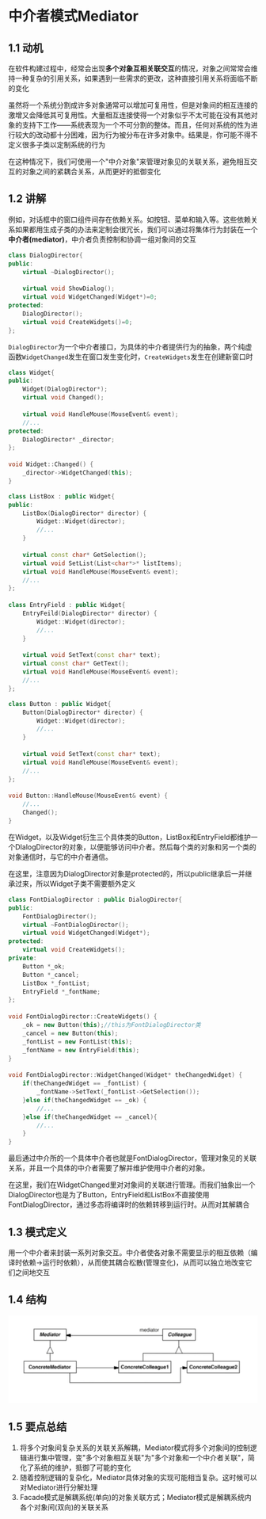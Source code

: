 # 中介者模式Mediator

## 1.1 动机

在软件构建过程中，经常会出现**多个对象互相关联交互**的情况，对象之间常常会维持一种复杂的引用关系，如果遇到一些需求的更改，这种直接引用关系将面临不断的变化

虽然将一个系统分割成许多对象通常可以增加可复用性，但是对象间的相互连接的激增又会降低其可复用性。大量相互连接使得一个对象似乎不太可能在没有其他对象的支持下工作——系统表现为一个不可分割的整体。而且，任何对系统的性为进行较大的改动都十分困难，因为行为被分布在许多对象中。结果是，你可能不得不定义很多子类以定制系统的行为

在这种情况下，我们可使用一个"中介对象"来管理对象见的关联关系，避免相互交互的对象之间的紧耦合关系，从而更好的抵御变化

## 1.2 讲解

例如，对话框中的窗口组件间存在依赖关系。如按钮、菜单和输入等。这些依赖关系如果都用生成子类的办法来定制会很冗长，我们可以通过将集体行为封装在一个**中介者(mediator)**，中介者负责控制和协调一组对象间的交互

```c++
class DialogDirector{
public:
    virtual ~DialogDirector();
    
    virtual void ShowDialog();
    virtual void WidgetChanged(Widget*)=0;
protected:
    DialogDirector();
    virtual void CreateWidgets()=0;
};
```

`DialogDirector`为一个中介者接口，为具体的中介者提供行为的抽象，两个纯虚函数`WidgetChanged`发生在窗口发生变化时，`CreateWidgets`发生在创建新窗口时

```c++
class Widget{
public:
    Widget(DialogDirector*);
    virtual void Changed();
    
    virtual void HandleMouse(MouseEvent& event);
    //...
protected:
    DialogDirector* _director;
};

void Widget::Changed() {
    _director->WidgetChanged(this);
}
```

```c++
class ListBox : public Widget{
public:
    ListBox(DialogDirector* director) {
        Widget::Widget(director);
        //...
    }
    
    virtual const char* GetSelection();
    virtual void SetList(List<char*>* listItems);
    virtual void HandleMouse(MouseEvent& event);
	//...
};

class EntryField : public Widget{
    EntryFeild(DialogDirector* director) {
        Widget::Widget(director);
        //...
    }
    
    virtual void SetText(const char* text);
    virtual const char* GetText();
    virtual void HandleMouse(MouseEvent& event);
    //...
};
```

```c++
class Button : public Widget{
    Button(DialogDirector* director) {
        Widget::Widget(director);
        //...
    }
    
    virtual void SetText(const char* text);
    virtual void HandleMouse(MouseEvent& event);
    //...
};

void Button::HandleMouse(MouseEvent& event) {
    //...
    Changed();
}
```

在Widget，以及Widget衍生三个具体类的Button，ListBox和EntryField都维护一个DIalogDirector的对象，以便能够访问中介者。然后每个类的对象和另一个类的对象通信时，与它的中介者通信。

在这里，注意因为DialogDirector对象是protected的，所以public继承后一并继承过来，所以Widget子类不需要额外定义

```c++
class FontDialogDirector : public DialogDirector{
public:
    FontDialogDirector();
    virtual ~FontDialogDirector();
    virtual void WidgetChanged(Widget*);
protected:
    virtual void CreateWidgets();
private:
    Button *_ok;
    Button *_cancel;
    ListBox *_fontList;
    EntryField *_fontName;
};

void FontDialogDirector::CreateWidgets() {
    _ok = new Button(this);//this为FontDialogDirector类
    _cancel = new Button(this);
    _fontList = new FontList(this);
    _fontName = new EntryField(this);
}

void FontDialogDirector::WidgetChanged(Widget* theChangedWidget) {
    if(theChangedWidget == _fontList) {
        _fontName->SetText(_fontList->GetSelection());
    }else if(theChangedWidget == _ok) {
        //...
    }else if(theChangedWidget == _cancel){
        //...
    }
}
```

最后通过中介所的一个具体中介者也就是FontDialogDirector，管理对象见的关联关系，并且一个具体的中介者需要了解并维护使用中介者的对象。

在这里，我们在WidgetChanged里对对象间的关联进行管理。而我们抽象出一个DialogDirector也是为了Button，EntryField和ListBox不直接使用FontDialogDirector，通过多态将编译时的依赖转移到运行时。从而对其解耦合

## 1.3 模式定义

用一个中介者来封装一系列对象交互。中介者使各对象不需要显示的相互依赖（编译时依赖->运行时依赖），从而使其耦合松散(管理变化)，从而可以独立地改变它们之间地交互

## 1.4 结构

![](../img/中介者模式结构.png)

## 1.5 要点总结

1. 将多个对象间复杂关系的关联关系解耦，Mediator模式将多个对象间的控制逻辑进行集中管理，变"多个对象相互关联"为"多个对象和一个中介者关联"，简化了系统的维护，抵御了可能的变化
2. 随着控制逻辑的复杂化，Mediator具体对象的实现可能相当复杂。这时候可以对Mediator进行分解处理
3. Facade模式是解耦系统(单向)的对象关联方式；Mediator模式是解耦系统内各个对象间(双向)的关联关系
